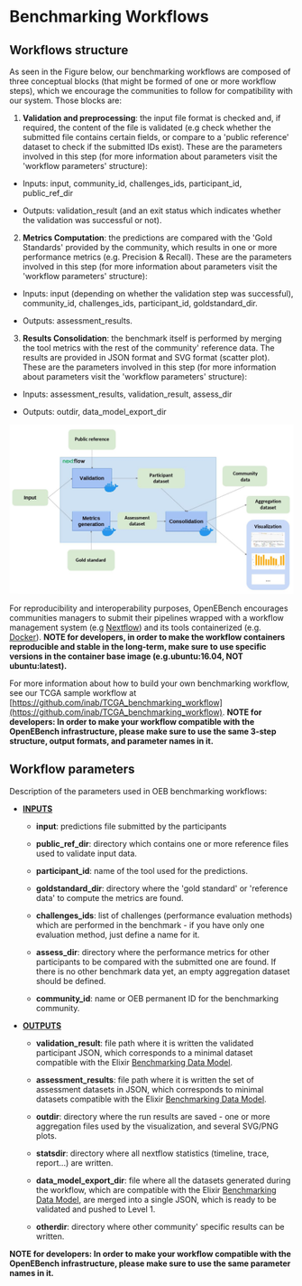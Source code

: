 # Benchmarking Workflows

## Workflows structure

As seen in the Figure below, our benchmarking workflows are composed of
three conceptual blocks (that might be formed of one or more workflow
steps), which we encourage the communities to follow for compatibility
with our system. Those blocks are:

1.  **Validation and preprocessing**: the input file format is checked and, if required, the content of the file is validated (e.g check whether the submitted file contains certain fields, or compare to a 'public reference' dataset to check if the submitted IDs exist). These are the parameters involved in this step (for more information about parameters visit the 'workflow parameters' structure):

-   Inputs: input, community_id, challenges_ids, participant_id, public_ref_dir

-   Outputs: validation_result (and an exit status which indicates whether the validation was successful or not).

2.  **Metrics Computation**: the predictions are compared with the \'Gold Standards\' provided by the community, which results in one or more performance metrics (e.g. Precision & Recall). These are the parameters involved in this step (for more information about parameters visit the 'workflow parameters' structure):

-   Inputs: input (depending on whether the validation step was successful), community_id, challenges_ids, participant_id, goldstandard_dir.

-   Outputs: assessment_results.

3.  **Results Consolidation**: the benchmark itself is performed by merging the tool metrics with the rest of the community' reference data. The results are provided in JSON format and SVG format (scatter plot). These are the parameters involved in this step (for more information about parameters visit the 'workflow parameters' structure):

-   Inputs: assessment_results, validation_result, assess_dir

-   Outputs: outdir, data_model_export_dir

![1](../media/workflow_squema.JPG)

For reproducibility and interoperability purposes, OpenEBench encourages
communities managers to submit their pipelines wrapped with a workflow
management system (e.g [Nextflow](https://www.nextflow.io/)) and its tools
containerized (e.g. [Docker](https://www.docker.com/)). **NOTE for developers, in
order to make the workflow containers reproducible and stable in the
long-term, make sure to use specific versions in the container base
image (e.g.ubuntu:16.04, NOT ubuntu:latest).**

For more information about how to build your own benchmarking workflow,
see our TCGA sample workflow at
[https://github.com/inab/TCGA_benchmarking_workflow](https://github.com/inab/TCGA_benchmarking_workflow). **NOTE
for developers: In order to make your workflow compatible with the
OpenEBench infrastructure, please make sure to use the same 3-step
structure, output formats, and parameter names in it.**

## Workflow parameters

Description of the parameters used in OEB benchmarking workflows:

-   **<u>INPUTS</u>**

    -   **input**: predictions file submitted by the participants

    -   **public_ref_dir**: directory which contains one or more reference files used to validate input data.

    -   **participant_id**: name of the tool used for the predictions.

    -   **goldstandard_dir**: directory where the 'gold standard' or 'reference data' to compute the metrics are found.

    -   **challenges_ids**: list of challenges (performance evaluation methods) which are performed in the benchmark - if you have only one evaluation method, just define a name for it.

    -   **assess_dir**: directory where the performance metrics for other participants to be compared with the submitted one are found. If there is no other benchmark data yet, an empty aggregation dataset should be defined.

    -   **community_id**: name or OEB permanent ID for the benchmarking community.

-   **<u>OUTPUTS</u>**

    -   **validation_result**: file path where it is written the validated participant JSON, which corresponds to a minimal dataset compatible with the Elixir [Benchmarking Data Model](./level_1.md).

    -   **assessment_results**: file path where it is written the set of assessment datasets in JSON, which corresponds to minimal datasets compatible with the Elixir [Benchmarking Data Model](./level_1.md).

    -   **outdir**: directory where the run results are saved - one or more aggregation files used by the visualization, and several SVG/PNG plots.

    -   **statsdir**: directory where all nextflow statistics (timeline, trace, report...) are written.

    -   **data_model_export_dir**: file where all the datasets generated during the workflow, which are compatible with the Elixir [Benchmarking Data Model](./level_1.md), are merged into a single JSON, which is ready to be validated and pushed to Level 1.

    -   **otherdir**: directory where other community' specific results can be written.

**NOTE for developers: In order to make your workflow compatible with
the OpenEBench infrastructure, please make sure to use the same
parameter names in it.**
